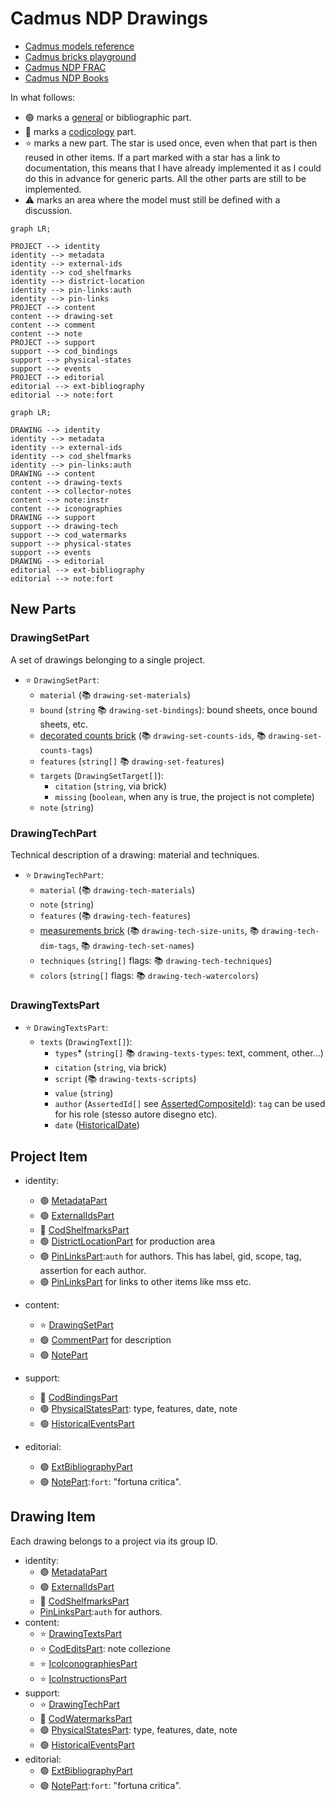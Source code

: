﻿# Cadmus NDP Drawings

- [Cadmus models reference](https://myrmex.github.io/overview/cadmus/dev/models/)
- [Cadmus bricks playground](https://cadmus-bricks.fusi-soft.com/)
- [Cadmus NDP FRAC](https://github.com/vedph/cadmus-ndp-frac)
- [Cadmus NDP Books](https://github.com/vedph/cadmus-ndp-books)

In what follows:

- 🟢 marks a [general](https://vedph.github.io/cadmus-doc/models/shared.html#general) or bibliographic part.
- 📖 marks a [codicology](https://vedph.github.io/cadmus-doc/models/shared.html#codicology) part.
- ⭐ marks a new part. The star is used once, even when that part is then reused in other items. If a part marked with a star has a link to documentation, this means that I have already implemented it as I could do this in advance for generic parts. All the other parts are still to be implemented.
- ⚠️ marks an area where the model must still be defined with a discussion.

```mermaid
graph LR;

PROJECT --> identity
identity --> metadata
identity --> external-ids
identity --> cod_shelfmarks
identity --> district-location
identity --> pin-links:auth
identity --> pin-links
PROJECT --> content
content --> drawing-set
content --> comment
content --> note
PROJECT --> support
support --> cod_bindings
support --> physical-states
support --> events
PROJECT --> editorial
editorial --> ext-bibliography
editorial --> note:fort
```

```mermaid
graph LR;

DRAWING --> identity
identity --> metadata
identity --> external-ids
identity --> cod_shelfmarks
identity --> pin-links:auth
DRAWING --> content
content --> drawing-texts
content --> collector-notes
content --> note:instr
content --> iconographies
DRAWING --> support
support --> drawing-tech
support --> cod_watermarks
support --> physical-states
support --> events
DRAWING --> editorial
editorial --> ext-bibliography
editorial --> note:fort
```

## New Parts

### DrawingSetPart

A set of drawings belonging to a single project.

- ⭐ `DrawingSetPart`:
  - `material` (📚 `drawing-set-materials`)
  - `bound` (`string` 📚 `drawing-set-bindings`): bound sheets, once bound sheets, etc.
  - [decorated counts brick](https://github.com/vedph/cadmus-bricks-shell-v3/blob/master/projects/myrmidon/cadmus-refs-decorated-counts/README.md) (📚 `drawing-set-counts-ids`, 📚 `drawing-set-counts-tags`)
  - `features` (`string[]` 📚 `drawing-set-features`)
  - `targets` (`DrawingSetTarget[]`):
    - `citation` (`string`, via brick)
    - `missing` (`boolean`, when any is true, the project is not complete)
  - `note` (`string`)

### DrawingTechPart

Technical description of a drawing: material and techniques.

- ⭐ `DrawingTechPart`:
  - `material` (📚 `drawing-tech-materials`)
  - `note` (`string`)
  - `features` (📚 `drawing-tech-features`)
  - [measurements brick](https://github.com/vedph/cadmus-bricks-shell-v3/tree/master/projects/myrmidon/cadmus-mat-physical-size#physicalmeasurementset) (📚 `drawing-tech-size-units`, 📚 `drawing-tech-dim-tags`, 📚 `drawing-tech-set-names`)
  - `techniques` (`string[]` flags: 📚 `drawing-tech-techniques`)
  - `colors` (`string[]` flags: 📚 `drawing-tech-watercolors`)

### DrawingTextsPart

- ⭐ `DrawingTextsPart`:
  - `texts` (`DrawingText[]`):
    - `types`\* (`string[]` 📚 `drawing-texts-types`: text, comment, other...)
    - `citation` (`string`, via brick)
    - `script` (📚 `drawing-texts-scripts`)
    - `value` (`string`)
    - `author` (`AssertedId[]` see [AssertedCompositeId](https://github.com/vedph/cadmus-bricks-shell-v3/blob/master/projects/myrmidon/cadmus-refs-asserted-ids/README.md#asserted-composite-id)): `tag` can be used for his role (stesso autore disegno etc).
    - `date` ([HistoricalDate](https://github.com/vedph/cadmus-bricks-shell-v3/blob/master/projects/myrmidon/cadmus-refs-historical-date/README.md))

## Project Item

- identity:
  - 🟢 [MetadataPart](https://github.com/vedph/cadmus-general/blob/master/docs/metadata.md)
  - 🟢 [ExternalIdsPart](https://github.com/vedph/cadmus-general/blob/master/docs/external-ids.md)
  - 📖 [CodShelfmarksPart](https://github.com/vedph/cadmus-codicology/blob/master/docs/cod-shelfmarks.md)
  - 🟢 [DistrictLocationPart](https://github.com/vedph/cadmus-general/blob/master/docs/district-location.md) for production area
  - 🟢 [PinLinksPart](https://github.com/vedph/cadmus-general/blob/master/docs/fr.pin-links.md):`auth` for authors. This has label, gid, scope, tag, assertion for each author.
  - 🟢 [PinLinksPart](https://github.com/vedph/cadmus-general/blob/master/docs/fr.pin-links.md) for links to other items like mss etc.

- content:
  - ⭐ [DrawingSetPart](#drawingsetpart)
  - 🟢 [CommentPart](https://github.com/vedph/cadmus-general/blob/master/docs/comment.md) for description
  - 🟢 [NotePart](https://github.com/vedph/cadmus-general/blob/master/docs/note.md)

- support:
  - 📖 [CodBindingsPart](https://github.com/vedph/cadmus-codicology/blob/master/docs/cod-bindings.md)
  - 🟢 [PhysicalStatesPart](https://github.com/vedph/cadmus-general/blob/master/docs/physical-states.md): type, features, date, note
  - 🟢 [HistoricalEventsPart](https://github.com/vedph/cadmus-general/blob/master/docs/historical-events.md)

- editorial:
  - 🟢 [ExtBibliographyPart](https://github.com/vedph/cadmus-general/blob/master/docs/ext-bibliography.md)
  - 🟢 [NotePart](https://github.com/vedph/cadmus-general/blob/master/docs/note.md):`fort`: "fortuna critica".

## Drawing Item

Each drawing belongs to a project via its group ID.

- identity:
  - 🟢 [MetadataPart](https://github.com/vedph/cadmus-general/blob/master/docs/metadata.md)
  - 🟢 [ExternalIdsPart](https://github.com/vedph/cadmus-general/blob/master/docs/external-ids.md)
  - 📖 [CodShelfmarksPart](https://github.com/vedph/cadmus-codicology/blob/master/docs/cod-shelfmarks.md)
  - [PinLinksPart](https://github.com/vedph/cadmus-general/blob/master/docs/fr.pin-links.md):`auth` for authors.
- content:
  - ⭐ [DrawingTextsPart](#drawingtextspart)
  - ⭐ [CodEditsPart](https://github.com/vedph/cadmus-codicology/blob/master/docs/cod-edits.md): note collezione
  - ⭐ [IcoIconographiesPart](https://github.com/vedph/cadmus-iconography/blob/master/docs/ico-iconographies.md)
  - ⭐ [IcoInstructionsPart](https://github.com/vedph/cadmus-iconography/blob/master/docs/ico-instructions.md)
- support:
  - ⭐ [DrawingTechPart](#drawingtechpart)
  - 📖 [CodWatermarksPart](https://github.com/vedph/cadmus-codicology/blob/master/docs/cod-watermarks.md)
  - 🟢 [PhysicalStatesPart](https://github.com/vedph/cadmus-general/blob/master/docs/physical-states.md): type, features, date, note
  - 🟢 [HistoricalEventsPart](https://github.com/vedph/cadmus-general/blob/master/docs/historical-events.md)
- editorial:
  - 🟢 [ExtBibliographyPart](https://github.com/vedph/cadmus-general/blob/master/docs/ext-bibliography.md)
  - 🟢 [NotePart](https://github.com/vedph/cadmus-general/blob/master/docs/note.md):`fort`: "fortuna critica".
